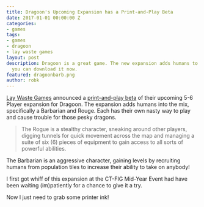 ```yaml
---
title: Dragoon's Upcoming Expansion has a Print-and-Play Beta
date: 2017-01-01 00:00:00 Z
categories:
- games
tags:
- games
- dragoon
- lay waste games
layout: post
description: Dragoon is a great game. The new expansion adds humans to the mix, and
  you can download it now.
featured: dragoonbarb.png
author: robk
---
```


[Lay Waste Games](http://www.laywastegames.com) announced a [print-and-play beta](https://www.dropbox.com/s/oszkzkn4fp7wi4r/DragoonExpPNP_Beta3.zip?dl=0) of their upcoming 5-6 Player expansion for Dragoon. The expansion adds humans into the mix, specifically a Barbarian and Rouge. Each has their own nasty way to play and cause trouble for those pesky dragons.

>The Rogue is a stealthy character, sneaking around other players, digging tunnels for quick movement across the map and managing a suite of six (6) pieces of equipment to gain access to all sorts of powerful abilities.
>
The Barbarian is an aggressive character, gaining levels by recruiting humans from population tiles to increase their ability to take on anybody!

I first got whiff of this expansion at the CT-FIG Mid-Year Event had have been waiting (im)patiently for a chance to give it a try.

Now I just need to grab some printer ink!
